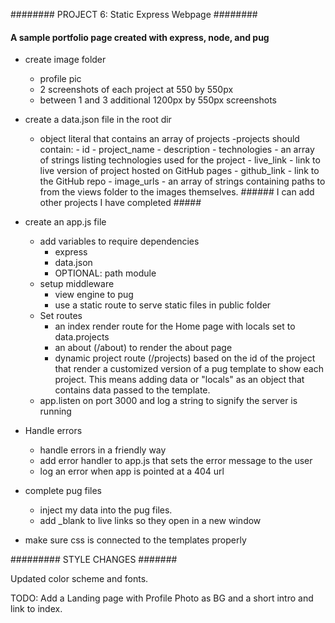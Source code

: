 ######## PROJECT 6: Static Express Webpage ########

#### A sample portfolio page created with express, node, and pug ########

- create image folder
    - profile pic
    - 2 screenshots of each project at 550 by 550px
    - between 1 and 3 additional 1200px by 550px screenshots
- create a data.json file in the root dir
    - object literal that contains an array of projects
        -projects should contain:
            - id
            - project_name
            - description
            - technologies - an array of strings listing technologies used for the project
            - live_link - link to live version of project hosted on GitHub pages
            - github_link - link to the GitHub repo
            - image_urls - an array of strings containing paths to from the views folder to the images themselves.
            ###### I can add other projects I have completed #####

- create an app.js file
    - add variables to require dependencies
        - express
        - data.json
        - OPTIONAL: path module
    - setup middleware
        - view engine to pug
        - use a static route to serve static files in public folder
    - Set routes
        - an index render route for the Home page with locals set to data.projects
        - an about (/about) to render the about page
        - dynamic project route (/projects) based on the id of the project that render a customized version of a pug template to show each project.  This means adding data or "locals" as an object that contains data passed to the template.
    - app.listen on port 3000 and log a string to signify the server is running

- Handle errors
    - handle errors in a friendly way
    - add error handler to app.js that sets the error message to the user
    - log an error when app is pointed at a 404 url

- complete pug files
    - inject my data into the pug files. 
    - add _blank to live links so they open in a new window

- make sure css is connected to the templates properly


######### STYLE CHANGES #######

Updated color scheme and fonts.

TODO: Add a Landing page with Profile Photo as BG and a short intro and link to index.